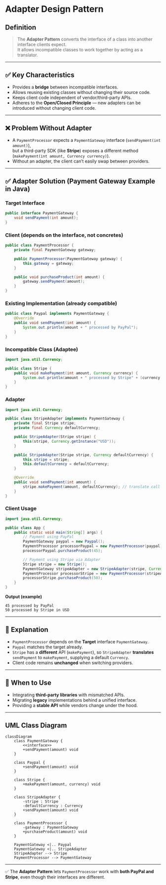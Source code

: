 # Adapter Design Pattern

## Definition
> The **Adapter Pattern** converts the interface of a class into another interface clients expect.  
> It allows incompatible classes to work together by acting as a translator.

---

## ✅ Key Characteristics
- Provides a **bridge** between incompatible interfaces.
- Allows reusing existing classes without changing their source code.
- Keeps client code independent of vendor/third-party APIs.
- Adheres to the **Open/Closed Principle** — new adapters can be introduced without changing client code.

---

## ❌ Problem Without Adapter
- A `PaymentProcessor` expects a `PaymentGateway` interface (`sendPayment(int amount)`),  
  but a third-party SDK (like **Stripe**) exposes a different method (`makePayment(int amount, Currency currency)`).
- Without an adapter, the client can’t easily swap between providers.

---

## ✅ Adapter Solution (Payment Gateway Example in **Java**)

### Target Interface
```java
public interface PaymentGateway {
    void sendPayment(int amount);
}
```

### Client (depends on the interface, not concretes)
```java
public class PaymentProcessor {
    private final PaymentGateway gateway;

    public PaymentProcessor(PaymentGateway gateway) {
        this.gateway = gateway;
    }

    public void purchaseProduct(int amount) {
        gateway.sendPayment(amount);
    }
}
```

### Existing Implementation (already compatible)
```java
public class Paypal implements PaymentGateway {
    @Override
    public void sendPayment(int amount) {
        System.out.println(amount + " processed by PayPal");
    }
}
```

### Incompatible Class (Adaptee)
```java
import java.util.Currency;

public class Stripe {
    public void makePayment(int amount, Currency currency) {
        System.out.println(amount + " processed by Stripe" + (currency != null ? " in " + currency : ""));
    }
}
```

### Adapter
```java
import java.util.Currency;

public class StripeAdapter implements PaymentGateway {
    private final Stripe stripe;
    private final Currency defaultCurrency;

    public StripeAdapter(Stripe stripe) {
        this(stripe, Currency.getInstance("USD"));
    }

    public StripeAdapter(Stripe stripe, Currency defaultCurrency) {
        this.stripe = stripe;
        this.defaultCurrency = defaultCurrency;
    }

    @Override
    public void sendPayment(int amount) {
        stripe.makePayment(amount, defaultCurrency); // translate call + add missing context
    }
}
```

### Client Usage
```java
import java.util.Currency;

public class App {
    public static void main(String[] args) {
        // Payment using PayPal
        PaymentGateway paypal = new Paypal();
        PaymentProcessor processorPaypal = new PaymentProcessor(paypal);
        processorPaypal.purchaseProduct(45);

        // Payment using Stripe via Adapter
        Stripe stripe = new Stripe();
        PaymentGateway stripeAdapter = new StripeAdapter(stripe, Currency.getInstance("USD"));
        PaymentProcessor processorStripe = new PaymentProcessor(stripeAdapter);
        processorStripe.purchaseProduct(50);
    }
}
```

**Output (example)**
```
45 processed by PayPal
50 processed by Stripe in USD
```

---

## 🔎 Explanation
- `PaymentProcessor` depends on the **Target** interface `PaymentGateway`.
- `Paypal` matches the target already.
- `Stripe` has a **different** API (`makePayment`), so `StripeAdapter` **translates** `sendPayment` to `makePayment`, supplying a default `Currency`.
- Client code remains **unchanged** when switching providers.

---

## 🎯 When to Use
- Integrating **third-party libraries** with mismatched APIs.
- Migrating **legacy** implementations behind a unified interface.
- Providing a **stable API** while vendors change under the hood.

---

## UML Class Diagram
```mermaid
classDiagram
    class PaymentGateway {
        <<interface>>
        +sendPayment(amount) void
    }

    class Paypal {
        +sendPayment(amount) void
    }

    class Stripe {
        +makePayment(amount, currency) void
    }

    class StripeAdapter {
        -stripe : Stripe
        -defaultCurrency : Currency
        +sendPayment(amount) void
    }

    class PaymentProcessor {
        -gateway : PaymentGateway
        +purchaseProduct(amount) void
    }

    PaymentGateway <|.. Paypal
    PaymentGateway <|.. StripeAdapter
    StripeAdapter --> Stripe
    PaymentProcessor --> PaymentGateway
```
---

✅ The **Adapter Pattern** lets `PaymentProcessor` work with **both PayPal and Stripe**, even though their interfaces are different.
